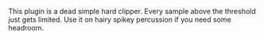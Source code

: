 This plugin is a dead simple hard clipper.
Every sample above the threshold just gets limited.
Use it on hairy spikey percussion if you need some headroom.

